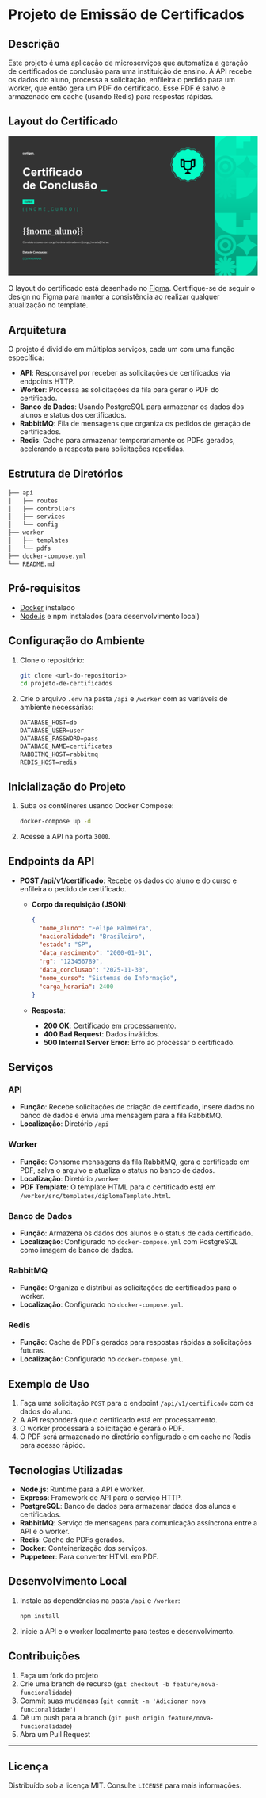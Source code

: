 # Projeto de Emissão de Certificados

## Descrição
Este projeto é uma aplicação de microserviços que automatiza a geração de certificados de conclusão para uma instituição de ensino. A API recebe os dados do aluno, processa a solicitação, enfileira o pedido para um worker, que então gera um PDF do certificado. Esse PDF é salvo e armazenado em cache (usando Redis) para respostas rápidas.

## Layout do Certificado
![Certificado Layout](https://github.com/felipepalmeira/certigen/blob/main/worker/src/templates/img/template.png)


O layout do certificado está desenhado no [Figma](https://www.figma.com/design/7350eIKtOEU8USfYcXc4f6/Certificado?node-id=0-1&t=cLcVlTWvQMm12Llf-1). Certifique-se de seguir o design no Figma para manter a consistência ao realizar qualquer atualização no template.


## Arquitetura
O projeto é dividido em múltiplos serviços, cada um com uma função específica:
- **API**: Responsável por receber as solicitações de certificados via endpoints HTTP.
- **Worker**: Processa as solicitações da fila para gerar o PDF do certificado.
- **Banco de Dados**: Usando PostgreSQL para armazenar os dados dos alunos e status dos certificados.
- **RabbitMQ**: Fila de mensagens que organiza os pedidos de geração de certificados.
- **Redis**: Cache para armazenar temporariamente os PDFs gerados, acelerando a resposta para solicitações repetidas.

## Estrutura de Diretórios
```
├── api
│   ├── routes
│   ├── controllers
│   ├── services
│   └── config
├── worker
│   ├── templates
│   └── pdfs
├── docker-compose.yml
└── README.md
```

## Pré-requisitos
- [Docker](https://www.docker.com/) instalado
- [Node.js](https://nodejs.org/) e npm instalados (para desenvolvimento local)

## Configuração do Ambiente

1. Clone o repositório:
   ```bash
   git clone <url-do-repositorio>
   cd projeto-de-certificados
   ```

2. Crie o arquivo `.env` na pasta `/api` e `/worker` com as variáveis de ambiente necessárias:
   ```plaintext
   DATABASE_HOST=db
   DATABASE_USER=user
   DATABASE_PASSWORD=pass
   DATABASE_NAME=certificates
   RABBITMQ_HOST=rabbitmq
   REDIS_HOST=redis
   ```

## Inicialização do Projeto

1. Suba os contêineres usando Docker Compose:
   ```bash
   docker-compose up -d
   ```

2. Acesse a API na porta `3000`. 

## Endpoints da API

- **POST /api/v1/certificado**: Recebe os dados do aluno e do curso e enfileira o pedido de certificado.
  - **Corpo da requisição (JSON)**:
    ```json
    {
      "nome_aluno": "Felipe Palmeira",
      "nacionalidade": "Brasileiro",
      "estado": "SP",
      "data_nascimento": "2000-01-01",
      "rg": "123456789",
      "data_conclusao": "2025-11-30",
      "nome_curso": "Sistemas de Informação",
      "carga_horaria": 2400
    }
    ```

  - **Resposta**:
    - **200 OK**: Certificado em processamento.
    - **400 Bad Request**: Dados inválidos.
    - **500 Internal Server Error**: Erro ao processar o certificado.

## Serviços

### API
- **Função**: Recebe solicitações de criação de certificado, insere dados no banco de dados e envia uma mensagem para a fila RabbitMQ.
- **Localização**: Diretório `/api`

### Worker
- **Função**: Consome mensagens da fila RabbitMQ, gera o certificado em PDF, salva o arquivo e atualiza o status no banco de dados.
- **Localização**: Diretório `/worker`
- **PDF Template**: O template HTML para o certificado está em `/worker/src/templates/diplomaTemplate.html`.

### Banco de Dados
- **Função**: Armazena os dados dos alunos e o status de cada certificado.
- **Localização**: Configurado no `docker-compose.yml` com PostgreSQL como imagem de banco de dados.

### RabbitMQ
- **Função**: Organiza e distribui as solicitações de certificados para o worker.
- **Localização**: Configurado no `docker-compose.yml`.

### Redis
- **Função**: Cache de PDFs gerados para respostas rápidas a solicitações futuras.
- **Localização**: Configurado no `docker-compose.yml`.

## Exemplo de Uso

1. Faça uma solicitação `POST` para o endpoint `/api/v1/certificado` com os dados do aluno.
2. A API responderá que o certificado está em processamento.
3. O worker processará a solicitação e gerará o PDF.
4. O PDF será armazenado no diretório configurado e em cache no Redis para acesso rápido.

## Tecnologias Utilizadas

- **Node.js**: Runtime para a API e worker.
- **Express**: Framework de API para o serviço HTTP.
- **PostgreSQL**: Banco de dados para armazenar dados dos alunos e certificados.
- **RabbitMQ**: Serviço de mensagens para comunicação assíncrona entre a API e o worker.
- **Redis**: Cache de PDFs gerados.
- **Docker**: Conteinerização dos serviços.
- **Puppeteer**: Para converter HTML em PDF.

## Desenvolvimento Local

1. Instale as dependências na pasta `/api` e `/worker`:
   ```bash
   npm install
   ```

2. Inicie a API e o worker localmente para testes e desenvolvimento.

## Contribuições

1. Faça um fork do projeto
2. Crie uma branch de recurso (`git checkout -b feature/nova-funcionalidade`)
3. Commit suas mudanças (`git commit -m 'Adicionar nova funcionalidade'`)
4. Dê um push para a branch (`git push origin feature/nova-funcionalidade`)
5. Abra um Pull Request

---

## Licença

Distribuído sob a licença MIT. Consulte `LICENSE` para mais informações.
